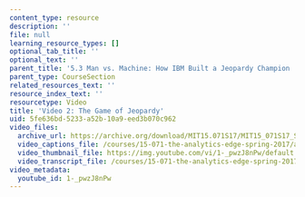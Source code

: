 ```yaml
---
content_type: resource
description: ''
file: null
learning_resource_types: []
optional_tab_title: ''
optional_text: ''
parent_title: '5.3 Man vs. Machine: How IBM Built a Jeopardy Champion '
parent_type: CourseSection
related_resources_text: ''
resource_index_text: ''
resourcetype: Video
title: 'Video 2: The Game of Jeopardy'
uid: 5fe636bd-5233-a52b-10a9-eed3b070c962
video_files:
  archive_url: https://archive.org/download/MIT15.071S17/MIT15_071S17_Session_5.3.03_300k.mp4
  video_captions_file: /courses/15-071-the-analytics-edge-spring-2017/aafc48440be65375b0fdf211f1c2c770_1-_pwzJ8nPw.vtt
  video_thumbnail_file: https://img.youtube.com/vi/1-_pwzJ8nPw/default.jpg
  video_transcript_file: /courses/15-071-the-analytics-edge-spring-2017/e6b43c23bccbce8768449dca80cad2b0_1-_pwzJ8nPw.pdf
video_metadata:
  youtube_id: 1-_pwzJ8nPw
---
```

